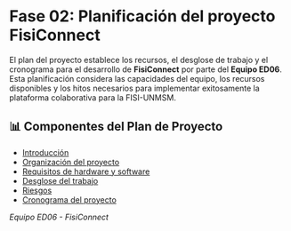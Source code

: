 # Fase 02: Planificación del proyecto FisiConnect

El plan del proyecto establece los recursos, el desglose de trabajo y el cronograma para el desarrollo de **FisiConnect** por parte del **Equipo ED06**. Esta planificación considera las capacidades del equipo, los recursos disponibles y los hitos necesarios para implementar exitosamente la plataforma colaborativa para la FISI-UNMSM.

## 📊 Componentes del Plan de Proyecto

- [Introducción](introduccion.md)
- [Organización del proyecto](organizacion.md)
- [Requisitos de hardware y software](hwsw.md)
- [Desglose del trabajo](desglose.md)
- [Riesgos](riesgos.md)
- [Cronograma del proyecto](cronograma.md)

*Equipo ED06 - FisiConnect*